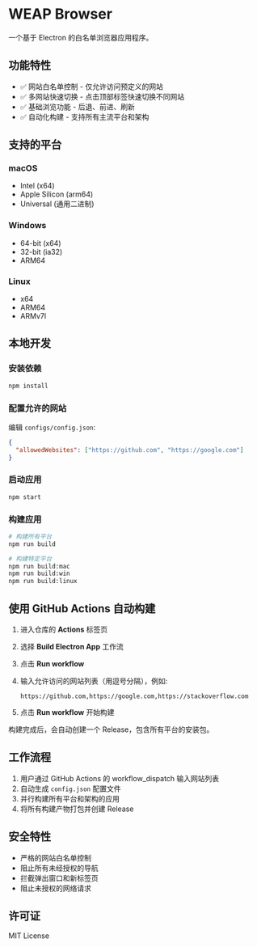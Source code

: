 # WEAP Browser

一个基于 Electron 的白名单浏览器应用程序。

## 功能特性

- ✅ 网站白名单控制 - 仅允许访问预定义的网站
- ✅ 多网站快速切换 - 点击顶部标签快速切换不同网站
- ✅ 基础浏览功能 - 后退、前进、刷新
- ✅ 自动化构建 - 支持所有主流平台和架构

## 支持的平台

### macOS

- Intel (x64)
- Apple Silicon (arm64)
- Universal (通用二进制)

### Windows

- 64-bit (x64)
- 32-bit (ia32)
- ARM64

### Linux

- x64
- ARM64
- ARMv7l

## 本地开发

### 安装依赖

```bash
npm install
```

### 配置允许的网站

编辑 `configs/config.json`:

```json
{
  "allowedWebsites": ["https://github.com", "https://google.com"]
}
```

### 启动应用

```bash
npm start
```

### 构建应用

```bash
# 构建所有平台
npm run build

# 构建特定平台
npm run build:mac
npm run build:win
npm run build:linux
```

## 使用 GitHub Actions 自动构建

1. 进入仓库的 **Actions** 标签页
2. 选择 **Build Electron App** 工作流
3. 点击 **Run workflow**
4. 输入允许访问的网站列表（用逗号分隔），例如:

   ```text
   https://github.com,https://google.com,https://stackoverflow.com
   ```

5. 点击 **Run workflow** 开始构建

构建完成后，会自动创建一个 Release，包含所有平台的安装包。

## 工作流程

1. 用户通过 GitHub Actions 的 workflow_dispatch 输入网站列表
2. 自动生成 `config.json` 配置文件
3. 并行构建所有平台和架构的应用
4. 将所有构建产物打包并创建 Release

## 安全特性

- 严格的网站白名单控制
- 阻止所有未经授权的导航
- 拦截弹出窗口和新标签页
- 阻止未授权的网络请求

## 许可证

MIT License
